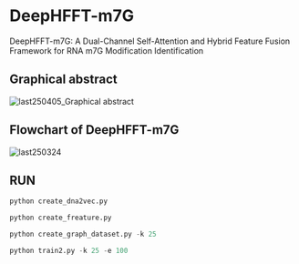 # DeepHFFT-m7G
DeepHFFT-m7G: A Dual-Channel Self-Attention and Hybrid Feature Fusion Framework for RNA m7G Modification Identification

## Graphical abstract
![last250405_Graphical abstract](https://github.com/user-attachments/assets/60f3d755-e6b4-4597-85a5-bef06dd2f36e)
## Flowchart of DeepHFFT-m7G
![last250324](https://github.com/user-attachments/assets/473fbc43-bf63-4305-ab1a-7de4214b40a9)
## RUN

```python
python create_dna2vec.py
```

```python
python create_freature.py
```

```python
python create_graph_dataset.py -k 25
```

```python
python train2.py -k 25 -e 100
```

